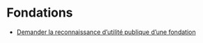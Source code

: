# Fondations

* [Demander la reconnaissance d’utilité publique d’une  fondation](demander-la-reconnaissance-dutilite-publique-dune-fondation.md)
